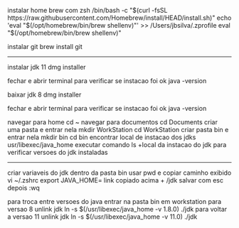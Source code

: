 instalar home brew com zsh
/bin/bash -c "$(curl -fsSL https://raw.githubusercontent.com/Homebrew/install/HEAD/install.sh)"
echo 'eval "$(/opt/homebrew/bin/brew shellenv)"' >> /Users/jbsilva/.zprofile
eval "$(/opt/homebrew/bin/brew shellenv)"

instalar git
brew install git
***
instalar jdk 11
dmg installer

fechar e abrir terminal para verificar se instacao foi ok
java -version

baixar jdk 8
dmg installer

fechar e abrir terminal para verificar se instacao foi ok
java -version

navegar para home
cd ~
navegar para documentos
cd Documents
criar uma pasta e entrar nela
mkdir WorkStation
cd WorkStation
criar pasta bin e entrar nela
mkdir bin
cd bin
encontrar local de instacao dos jdks
usr/libexec/java_home
executar comando ls +local da instacao do jdk para verificar versoes do jdk instaladas

***
criar variaveis do jdk
dentro da pasta bin usar
pwd e copiar caminho exibido
vi ~/.zshrc
export JAVA_HOME= link copiado acima + /jdk
salvar com esc depois :wq

para troca entre versoes do java
entrar na pasta bin em workstation
para versao 8
unlink jdk
ln -s $(/usr/libexec/java_home -v 1.8.0) ./jdk
para voltar a versao 11
unlink jdk
ln -s $(/usr/libexec/java_home -v 11.0) ./jdk





